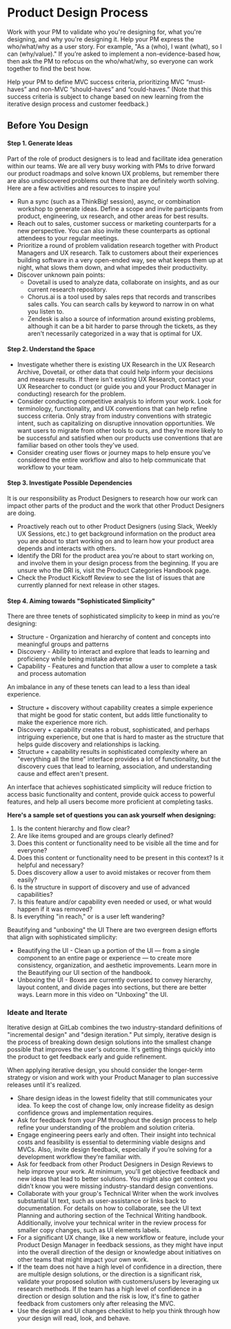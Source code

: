 # Product Design Process
Work with your PM to validate who you're designing for, what you're designing, and why you're designing it.
Help your PM express the who/what/why as a user story. For example, "As a (who), I want (what), so I can (why/value)." If you’re asked to implement a non-evidence-based how, then ask the PM to refocus on the who/what/why, so everyone can work together to find the best how.

Help your PM to define MVC success criteria, prioritizing MVC “must-haves” and non-MVC “should-haves” and “could-haves.” (Note that this success criteria is subject to change based on new learning from the iterative design process and customer feedback.)

## Before You Design
#### Step 1. Generate Ideas
Part of the role of product designers is to lead and facilitate idea generation within our teams. We are all very busy working with PMs to drive forward our product roadmaps and solve known UX problems, but remember there are also undiscovered problems out there that are definitely worth solving. Here are a few activities and resources to inspire you!
* Run a sync (such as a ThinkBig! session), async, or combination workshop to generate ideas. Define a scope and invite participants from product, engineering, ux research, and other areas for best results.
* Reach out to sales, customer success or marketing counterparts for a new perspective. You can also invite these counterparts as optional attendees to your regular meetings.
* Prioritize a round of problem validation research together with Product Managers and UX research. Talk to customers about their experiences building software in a very open-ended way, see what keeps them up at night, what slows them down, and what impedes their productivity.
* Discover unknown pain points:
  * Dovetail is used to analyze data, collaborate on insights, and as our current research repository.
  * Chorus.ai is a tool used by sales reps that records and transcribes sales calls. You can search calls by keyword to narrow  in on what you listen to.
  * Zendesk is also a source of information around existing problems, although it can be a bit harder to parse through the tickets, as they aren't necessarily categorized in a way that is optimal for UX.

#### Step 2. Understand the Space
* Investigate whether there is existing UX Research in the UX Research Archive, Dovetail, or other data that could help inform your decisions and measure results. If there isn't existing UX Research, contact your UX Researcher to conduct (or guide you and your Product Manager in conducting) research for the problem.
* Consider conducting competitive analysis to inform your work. Look for terminology, functionality, and UX conventions that can help refine success criteria. Only stray from industry conventions with strategic intent, such as capitalizing on disruptive innovation opportunities. We want users to migrate from other tools to ours, and they’re more likely to be successful and satisfied when our products use conventions that are familiar based on other tools they've used.
* Consider creating user flows or journey maps to help ensure you've considered the entire workflow and also to help communicate that workflow to your team.

#### Step 3. Investigate Possible Dependencies
It is our responsibility as Product Designers to research how our work can impact other parts of the product and the work that other Product Designers are doing.
* Proactively reach out to other Product Designers (using Slack, Weekly UX Sessions, etc.) to get background information on the product area you are about to start working on and to learn how your product area depends and interacts with others.
* Identify the DRI for the product area you're about to start working on, and involve them in your design process from the beginning. If you are unsure who the DRI is, visit the Product Categories Handbook page.
* Check the Product Kickoff Review to see the list of issues that are currently planned for next release in other stages.

#### Step 4. Aiming towards "Sophisticated Simplicity"
There are three tenets of sophisticated simplicity to keep in mind as you're designing:
* Structure - Organization and hierarchy of content and concepts into meaningful groups and patterns
* Discovery - Ability to interact and explore that leads to learning and proficiency while being mistake adverse
* Capability - Features and function that allow a user to complete a task and process automation

An imbalance in any of these tenets can lead to a less than ideal experience.

* Structure + discovery without capability creates a simple experience that might be good for static content, but adds little functionality to make the experience more rich.
* Discovery + capability creates a robust, sophisticated, and perhaps intriguing experience, but one that is hard to master as the structure that helps guide discovery and relationships is lacking.
* Structure + capability results in sophisticated complexity where an "everything all the time" interface provides a lot of functionality, but the discovery cues that lead to learning, association, and understanding cause and effect aren't present.

An interface that achieves sophisticated simplicity will reduce friction to access basic functionality and content, provide quick access to powerful features, and help all users become more proficient at completing tasks.

**Here's a sample set of questions you can ask yourself when designing:**

1. Is the content hierarchy and flow clear?
2. Are like items grouped and are groups clearly defined?
3. Does this content or functionality need to be visible all the time and for everyone?
4. Does this content or functionality need to be present in this context? Is it helpful and necessary?
5. Does discovery allow a user to avoid mistakes or recover from them easily?
6. Is the structure in support of discovery and use of advanced capabilities?
7. Is this feature and/or capability even needed or used, or what would happen if it was removed?
8. Is everything "in reach," or is a user left wandering?

Beautifying and "unboxing" the UI
There are two evergreen design efforts that align with sophisticated simplicity:

* Beautifying the UI - Clean up a portion of the UI — from a single component to an entire page or experience — to create more consistency, organization, and aesthetic improvements. Learn more in the Beautifying our UI section of the handbook.
* Unboxing the UI - Boxes are currently overused to convey hierarchy, layout content, and divide pages into sections, but there are better ways. Learn more in this video on "Unboxing" the UI.

### Ideate and Iterate
Iterative design at GitLab combines the two industry-standard definitions of "incremental design" and "design iteration." Put simply, iterative design is the process of breaking down design solutions into the smallest change possible that improves the user's outcome. It's getting things quickly into the product to get feedback early and guide refinement.

When applying iterative design, you should consider the longer-term strategy or vision and work with your Product Manager to plan successive releases until it's realized.

* Share design ideas in the lowest fidelity that still communicates your idea. To keep the cost of change low, only increase fidelity as design confidence grows and implementation requires.
* Ask for feedback from your PM throughout the design process to help refine your understanding of the problem and solution criteria.
* Engage engineering peers early and often. Their insight into technical costs and feasibility is essential to determining viable designs and MVCs. Also, invite design feedback, especially if you’re solving for a development workflow they’re familiar with.
* Ask for feedback from other Product Designers in Design Reviews to help improve your work. At minimum, you'll get objective feedback and new ideas that lead to better solutions. You might also get context you didn’t know you were missing industry-standard design conventions.
* Collaborate with your group's Technical Writer when the work involves substantial UI text, such as user-assistance or links back to documentation. For details on how to collaborate, see the UI text Planning and authoring section of the Technical Writing handbook. Additionally, involve your technical writer in the review process for smaller copy changes, such as UI elements labels.
* For a significant UX change, like a new workflow or feature, include your Product Design Manager in feedback sessions, as they might have input into the overall direction of the design or knowledge about initiatives on other teams that might impact your own work.
* If the team does not have a high level of confidence in a direction, there are multiple design solutions, or the direction is a significant risk, validate your proposed solution with customers/users by leveraging ux research methods. If the team has a high level of confidence in a direction or design solution and the risk is low, it's fine to gather feedback from customers only after releasing the MVC.
* Use the design and UI changes checklist to help you think through how your design will read, look, and behave.


